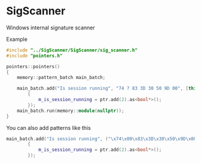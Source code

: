 # SigScanner
 Windows internal signature scanner

Example
```cpp
#include "../SigScanner/SigScanner/sig_scanner.h"
#include "pointers.h"

pointers::pointers()
{
    memory::pattern_batch main_batch;

    main_batch.add("Is session running", "74 ? 83 3D 30 50 9D 00", [this](memory::handle ptr)
        {
            m_is_session_running = ptr.add(2).as<bool*>();
        });
    main_batch.run(memory::module(nullptr));
}
```

You can also add patterns like this
```cpp
main_batch.add("Is session running", ("\x74\x00\x83\x3D\x30\x50\x9D\x00", "x?xxxxxx"), [this](memory::handle ptr)
        {
            m_is_session_running = ptr.add(2).as<bool*>();
        });
```
